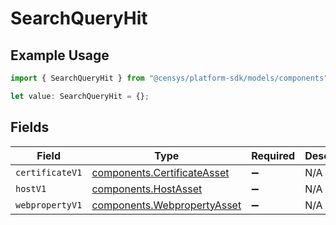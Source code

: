# SearchQueryHit

## Example Usage

```typescript
import { SearchQueryHit } from "@censys/platform-sdk/models/components";

let value: SearchQueryHit = {};
```

## Fields

| Field                                                                      | Type                                                                       | Required                                                                   | Description                                                                |
| -------------------------------------------------------------------------- | -------------------------------------------------------------------------- | -------------------------------------------------------------------------- | -------------------------------------------------------------------------- |
| `certificateV1`                                                            | [components.CertificateAsset](../../models/components/certificateasset.md) | :heavy_minus_sign:                                                         | N/A                                                                        |
| `hostV1`                                                                   | [components.HostAsset](../../models/components/hostasset.md)               | :heavy_minus_sign:                                                         | N/A                                                                        |
| `webpropertyV1`                                                            | [components.WebpropertyAsset](../../models/components/webpropertyasset.md) | :heavy_minus_sign:                                                         | N/A                                                                        |